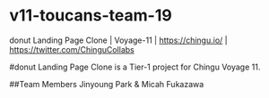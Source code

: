 # v11-toucans-team-19
donut Landing Page Clone | Voyage-11 | https://chingu.io/ | https://twitter.com/ChinguCollabs

#donut Landing Page Clone is a Tier-1 project for Chingu Voyage 11.

##Team Members
Jinyoung Park & Micah Fukazawa
